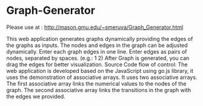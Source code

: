 # Graph-Generator

Please use at : 
http://mason.gmu.edu/~smeruva/Graph_Generator.html

This web application generates graphs dynamically providing the edges of the graphs as inputs. The nodes and edges in the graph can be adjusted dynamically. Enter each graph edges in one line. Enter edges as pairs of nodes, separated by spaces. (e.g.: 1 2) After Graph is generated, you can drag the edges for better visualization. Source Code flow of control: The web application is developed based on the JavaScript using go.js library, it uses the demonstration of associative arrays. It uses two associative arrays. The first associative array links the numerical values to the nodes of the graph. The second associative array links the transitions in the graph with the edges we provided.
